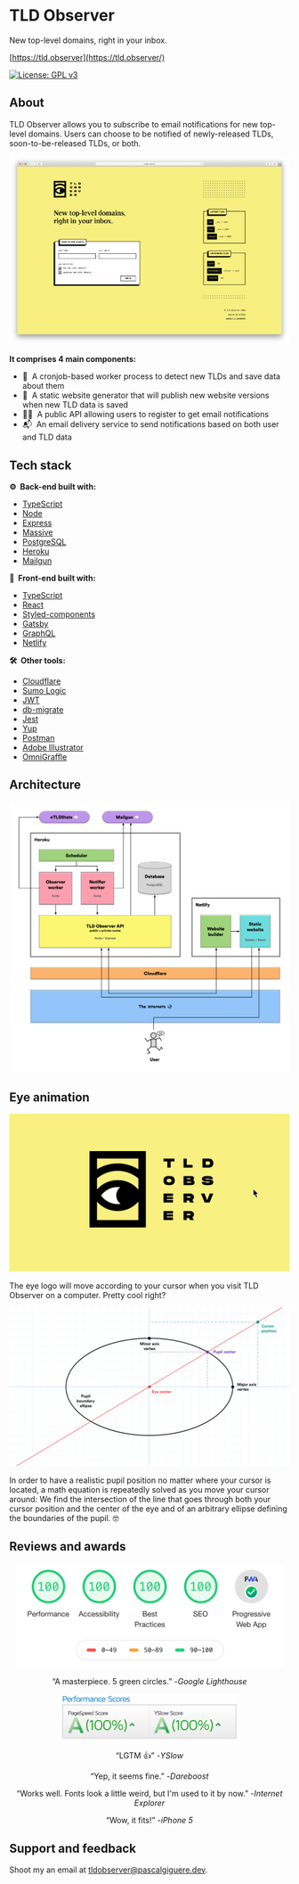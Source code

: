 # TLD Observer

New top-level domains, right in your inbox.

[https://tld.observer](https://tld.observer/)

[![License: GPL v3](https://img.shields.io/badge/License-GPLv3-blue.svg)](https://www.gnu.org/licenses/gpl-3.0)

## About

TLD Observer allows you to subscribe to email notifications for new top-level domains. Users can choose to be notified
of newly-released TLDs, soon-to-be-released TLDs, or both.

![Screenshot](doc/screenshot.png)

**It comprises 4 main components:**

- 👷&nbsp; A cronjob-based worker process to detect new TLDs and save data about them
- 🚀&nbsp; A static website generator that will publish new website versions when new TLD data is saved
- 👩‍💻&nbsp; A public API allowing users to register to get email notifications
- 📬&nbsp; An email delivery service to send notifications based on both user and TLD data

## Tech stack

**⚙️&nbsp; Back-end built with:**

- [TypeScript](https://www.typescriptlang.org/)
- [Node](https://nodejs.org/)
- [Express](https://www.express.com/)
- [Massive](https://massivejs.org/)
- [PostgreSQL](https://www.postgresql.org/)
- [Heroku](https://heroku.com/)
- [Mailgun](https://www.mailgun.com/)

**💅&nbsp; Front-end built with:**

- [TypeScript](https://www.typescriptlang.org/)
- [React](https://reactjs.org/)
- [Styled-components](https://styled-components.com/)
- [Gatsby](https://www.gatsbyjs.org/)
- [GraphQL](https://graphql.org/)
- [Netlify](https://www.netlify.com/)

**🛠️&nbsp; Other tools:**

- [Cloudflare](https://www.cloudflare.com/)
- [Sumo Logic](https://www.sumologic.com/)
- [JWT](https://jwt.io/)
- [db-migrate](https://db-migrate.readthedocs.io/)
- [Jest](https://jestjs.io/)
- [Yup](https://github.com/jquense/yup)
- [Postman](https://www.postman.com/)
- [Adobe Illustrator](https://www.adobe.com/products/illustrator.html)
- [OmniGraffle](https://www.omnigroup.com/omnigraffle/)

## Architecture

![Architecture diagram](doc/architecture-diagram.png)

## Eye animation

<p align="center">
  <img src="doc/logo-animation.gif" width="511" alt="Logo">
</p>

The eye logo will move according to your cursor when you visit TLD Observer on a computer. Pretty cool right?

![Ellipse diagram](doc/ellipse-diagram.png)

In order to have a realistic pupil position no matter where your cursor is located, a math equation is repeatedly solved
as you move your cursor around: We find the intersection of the line that goes through both your cursor position and
the center of the eye and of an arbitrary ellipse defining the boundaries of the pupil. 🤓

## Reviews and awards

<div align="center">
  <img src="doc/lighthouse-score.png" width="480" alt="Lighthouse score"/>
  <p>“A masterpiece. 5 green circles.” -<em>Google Lighthouse</em></p>
</div>
<div align="center">
  <img src="doc/yslow-score.png" width="320" alt="YSlow score"/>
  <p>“LGTM 👍” -<em>YSlow</em></p>
</div>
<div align="center">
  <p>“Yep, it seems fine.” -<em>Dareboost</em></p>
</div>
<div align="center">
  <p>“Works well. Fonts look a little weird, but I'm used to it by now.” -<em>Internet Explorer</em></p>
</div>
<div align="center">
  <p>“Wow, it fits!” -<em>iPhone 5</em></p>
</div>

## Support and feedback

Shoot my an email at [tldobserver@pascalgiguere.dev](mailto:tldobserver@pascalgiguere.dev).

